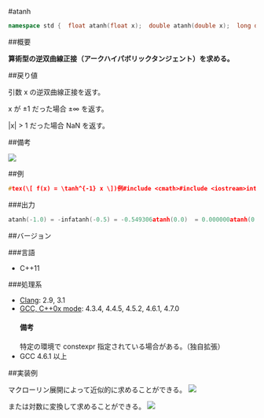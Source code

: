 #atanh
```cpp
namespace std {  float atanh(float x);  double atanh(double x);  long double atanh(long double x);  template<class Integral>  double atanh(Integral x);}
```

##概要

<b>算術型の逆双曲線正接（アークハイパボリックタンジェント）を求める。</b>


##戻り値

引数 x の逆双曲線正接を返す。

x が ±1 だった場合 ±∞ を返す。

|x| > 1 だった場合 NaN を返す。



##備考

![](https://raw.github.com/cpprefjp/image/master/reference/cmath/atanh/atanh.png)



##例

```cpp
#tex(\[ f(x) = \tanh^{-1} x \])例#include <cmath>#include <iostream>int main() {  std::cout << std::fixed;  std::cout << "atanh(-1.0) = " << std::atanh(-1.0) << std::endl;  std::cout << "atanh(-0.5) = " << std::atanh(-0.5) << std::endl;  std::cout << "atanh(0.0)  = " << std::atanh(0.0) << std::endl;  std::cout << "atanh(0.5)  = " << std::atanh(0.5) << std::endl;  std::cout << "atanh(1.0)  = " << std::atanh(1.0) << std::endl;}
```

###出力

```cpp
atanh(-1.0) = -infatanh(-0.5) = -0.549306atanh(0.0)  = 0.000000atanh(0.5)  = 0.549306atanh(1.0)  = inf
```

##バージョン


###言語


- C++11



###処理系

- [Clang](/implementation#clang.md): 2.9, 3.1
- [GCC, C++0x mode](/implementation#gcc.md): 4.3.4, 4.4.5, 4.5.2, 4.6.1, 4.7.0<h4>備考</h4>
特定の環境で constexpr 指定されている場合がある。（独自拡張）
- GCC 4.6.1 以上



##実装例

マクローリン展開によって近似的に求めることができる。
![](https://raw.github.com/cpprefjp/image/master/reference/cmath/atanh/atanh_mac.png)

または対数に変換して求めることができる。
![](https://raw.github.com/cpprefjp/image/master/reference/cmath/atanh/atanh_log.png)

